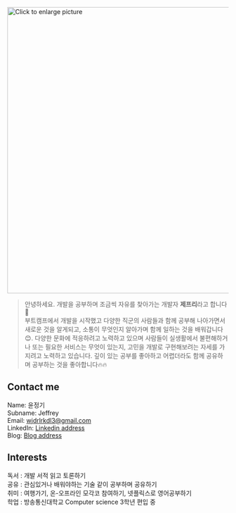 <a href="https://drive.google.com/uc?export=view&id=1uzqbc64k6gn8-YA8OMrU8WfHQpyIRgDs"><img src="https://drive.google.com/uc?export=view&id=1uzqbc64k6gn8-YA8OMrU8WfHQpyIRgDs" style="width: 650px; max-width: 100%; height: auto" title="Click to enlarge picture" /></a>

<!-- <p align='center'> -->
<!-- <a href="https://www.linkedin.com/in/jung-ki-yoon-0a2345169/"><img height="30" src="https://logos-world.net/wp-content/uploads/2020/04/Linkedin-Logo-2011%E2%80%932019.png"></a>&nbsp;&nbsp; -->
<!-- <a href="https://medium.com/@10-fingers"><img height="30" padding-left="10" src="https://miro.medium.com/max/8978/1*s986xIGqhfsN8U--09_AdA.png?raw=true"></a> -->

> 안녕하세요. 개발을 공부하며 조금씩 자유를 찾아가는 개발자 **제프리**라고 합니다:wave:</br>
> 부트캠프에서 개발을 시작했고 다양한 직군의 사람들과 함께 공부해 나아가면서 새로운 것을 알게되고, 소통이 무엇인지 알아가며 함께 일하는 것을 배워갑니다:blush:.
> 다양한 문화에 적응하려고 노력하고 있으며 사람들이 실생활에서 불편해하거나 또는 필요한 서비스는 무엇이 있는지, 고민을 개발로 구현해보려는 자세를 가지려고 노력하고 있습니다.
> 깊이 있는 공부를 좋아하고 어렵더라도 함께 공유하며 공부하는 것을 좋아합니다:fire::fire:


## Contact me

Name: 윤정기 <br />
Subname: Jeffrey <br />
Email: wjdrlrkdl3@gmail.com <br />
LinkedIn: <a href="https://www.linkedin.com/in/jung-ki-yoon-0a2345169/">Linkedin address</a></br>
Blog: <a href="https://jeffrey-kor.github.io/">Blog address</a>

## Interests
독서 : 개발 서적 읽고 토론하기</br>
공유 : 관심있거나 배워야하는 기술 같이 공부하며 공유하기</br>
취미 : 여행가기, 온-오프라인 모각코 참여하기, 넷플릭스로 영어공부하기</br>
학업 : 방송통신대학교 Computer science 3학년 편입 중

